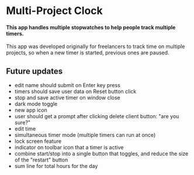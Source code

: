 # Multi-Project Clock

#### This app handles multiple stopwatches to help people track multiple timers.

This app was developed originally for freelancers to track time on multiple projects, so when a new timer is started, previous ones are paused.

## Future updates

- edit name should submit on Enter key press
- timers should save user data on Reset button click
- stop and save active timer on window close
- dark mode toggle
- new app icon
- user should get a prompt after clicking delete client button: "are you sure?"
- edit time
- simultaneous timer mode (multiple timers can run at once)
- lock screen feature
- indicator on toolbar icon that a timer is active
- combine start/stop into a single button that toggles, and reduce the size of the "restart" button
- sum line for total hours for the day
